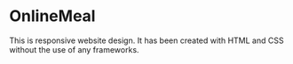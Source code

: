 # OnlineMeal

This is responsive website design. It has been created with HTML and CSS without the use of any frameworks.
